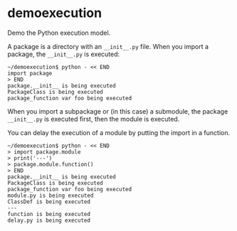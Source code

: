 # demoexecution
Demo the Python execution model.

A package is a directory with an `__init__.py` file. When you import a package, the `__init__.py` is executed:

```
~/demoexecution$ python - << END
import package
> END
package.__init__ is being executed
PackageClass is being executed
package_function var foo being executed
```

When you import a subpackage or (in this case) a submodule, the package `__init__.py` is executed first, 
then the module is executed.

You can delay the execution of a module by putting the import in a function. 

```
~/demoexecution$ python - << END
> import package.module
> print('---')
> package.module.function()
> END
package.__init__ is being executed
PackageClass is being executed
package_function var foo being executed
module.py is being executed
ClassDef is being executed
---
function is being executed
delay.py is being executed

```
